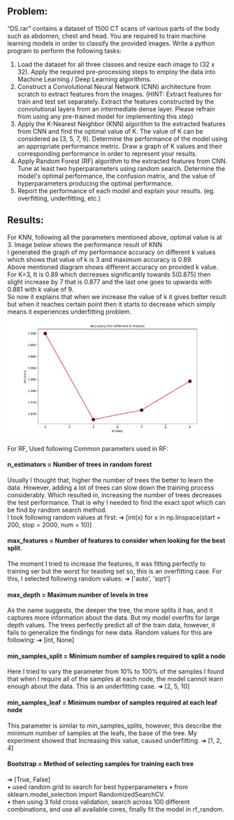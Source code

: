 ## Problem:
“DS.rar” contains a dataset of 1500 CT scans of various parts of the body such as abdomen, chest and head. You are required to train machine learning models in order to classify 
the provided images.
Write a python program to perform the following tasks:
1. Load the dataset for all three classes and resize each image to (32 x 32). Apply the required pre-processing steps to employ the data into Machine Learning / Deep Learning algorithms.
2. Construct a Convolutional Neural Network (CNN) architecture from scratch to extract features from the images. (HINT: Extract features for train and test set separately. 
Extract the features constructed by the convolutional layers from an intermediate dense layer. Please refrain from using any pre-trained model for implementing this step)
3. Apply the K-Nearest Neighbor (KNN) algorithm to the extracted features from CNN and find the optimal value of K. The value of K can be considered as [3, 5, 7, 9]. 
Determine the performance of the model using an appropriate performance metric. Draw a graph of K values and their corresponding performance in order to represent your results.
4. Apply Random Forest (RF) algorithm to the extracted features from CNN. Tune at least two hyperparameters using random search. Determine the model's optimal performance, the confusion matrix, and the value of hyperparameters producing the optimal performance.
5. Report the performance of each model and explain your results. (eg. overfitting, underfitting, etc.)

## Results:

For KNN, following all the parameters mentioned above, optimal value is at 3. Image below shows the performance result of KNN  
I generated the graph of my performance accuracy on different k values which shows that value of k is 3 and maximum accuracy is 0.89.</br>
Above mentioned diagram shows different accuracy on provided k value. For K=3, It is 0.89 which decreases significantly towards 5(0.875) then slight
increase by 7 that is 0.877 and the last one goes to upwards with 0.881 with k value of 9. </br>
So now it explains that when we increase the value of k it gives better result but when it reaches certain point then it starts to decrease which simply
means it experiences underfitting problem.</br>
![alt text](https://github.com/BirvaPatel/ML/blob/main/Assignment-3/graph.PNG)</br>

For RF, Used following Common parameters used in RF:</br>
#### n_estimators = Number of trees in random forest </br>
Usually I thought that, higher the number of trees the better to learn the data. 
However, adding a lot of trees can slow down the training process considerably. Which resulted in, increasing the number of trees decreases the test performance. 
That is why I needed to find the exact spot which can be find by random search method. 
</br>I took following random values at first: ➔ [int(x) for x in np.linspace(start = 200, stop = 2000, num = 10)] </br>
#### max_features = Number of features to consider when looking for the best split. </br>
The moment I tried to increase the features, it was fitting perfectly to training ser but the worst for teasting set so, this is an overfitting case. 
For this, I selected following random values: ➔ ['auto', 'sqrt'] </br> 
#### max_depth = Maximum number of levels in tree</br>
As the name suggests, the deeper the tree, the more splits it has, and it captures more information about the data. 
But my model overfits for large depth values. The trees perfectly predict all of the train data, however, it fails to generalize the findings for new data.
Random values for this are following: ➔ [int, None] </br>
#### min_samples_split = Minimum number of samples required to split a node </br>
Here I tried to vary the parameter from 10% to 100% of the samples I found that when I require all of the samples at each node, the model cannot learn enough about the data.
This is an underfitting case. ➔ [2, 5, 10] </br>
#### min_samples_leaf = Minimum number of samples required at each leaf node </br>
This parameter is similar to min_samples_splits, 
however, this describe the minimum number of samples at the leafs, the base of the tree. My experiment showed that Increasing this value, 
caused underfitting. ➔ [1, 2, 4] </br>
#### Bootstrap = Method of selecting samples for training each tree</br> 
➔ [True, False] </br>
• used random grid to search for best hyperparameters • from sklearn.model_selection import RandomizedSearchCV.</br>
• then using 3 fold cross validation, search across 100 different combinations, and use all available cores, finally fit the model in rf_random.



